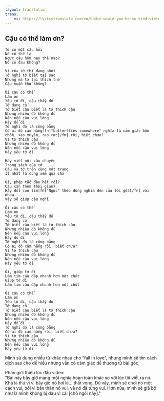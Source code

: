 ```yaml
---
layout: translation
trans:
    vi: https://lyricstranslate.com/en/dodie-would-you-be-so-kind-vietnamese
---
```

## Cậu có thể làm ơn?
```
Tớ có một câu hỏi
Nó có thể lạ
Ngực cậu hôm nay thế nào?
Nó có đau không?

Vì của tớ thì đang nhói
Tớ nghĩ tớ biết tại sao
Nhưng mà tớ lại thích thế
Cậu muốn thử không?

Ôi cậu có thể
Làm ơn
Yêu tớ đi, cậu thấy đó
Tớ đang cố
Tớ biết cậu biết là tớ thích cậu
Nhưng nhiêu đó không đủ
Nên nếu cậu vui lòng
Hãy đổ đi
Tớ nghĩ đó là công bằng
Có ai đó cảm nắng[fn]"butterflies somewhere" nghĩa là cảm giác bồn chồn, xao xuyến, rạo rực[/fn] rồi, biết chưa?
Vì tớ thích cậu
Nhưng nhiêu đó không đủ
Nên nếu cậu vui lòng
Hãy yêu tớ đi

Hãy viết một câu chuyện
Trong sách của tở
Cậu và tớ trên cùng một trang
Ít nhất là cũng xem qua chứ

Ôi, phép tắc đâu hết rồi?
Cậu cần thêm thời gian?
Hãy đổi con tim[fn]"Ngực" theo đúng nghĩa đen của lời gốc[/fn] với nhau
Vậy sẽ giúp cậu nghĩ

Ôi cậu có thể
Làm ơn
Yêu tớ đi, cậu thấy đó
Tớ đang cố
Tớ biết cậu biết là tớ thích cậu
Nhưng nhiêu đó không đủ
Nên nếu cậu vui lòng
Hãy đổ đi
Tớ nghĩ đó là công bằng
Có ai đó cảm nắng rồi, biết chưa?
Vì tớ thích cậu
Nhưng nhiêu đó không đủ
Nên nếu cậu vui lòng
Hãy yêu tớ đi

Ôi, giúp tớ đi
Làm tim cậu đập nhanh hơn một chút
Giúp tớ đi
Làm tim cậu đập nhanh hơn một chút

Ôi cậu có thể
Làm ơn
Yêu tớ đi, cậu thấy đó
Tớ đang cố
Tớ biết cậu biết là tớ thích cậu
Nhưng nhiêu đó không đủ
Nên nếu cậu vui lòng
Hãy đổ đi
Tớ nghĩ đó là công bằng
Có ai đó cảm nắng rồi, biết chưa?
Vì tớ thích cậu
Nhưng nhiêu đó không đủ
Nên nếu cậu vui lòng
Hãy yêu tớ đi
```

<p>Mình sử dụng nhiều từ khác nhau cho "fall in love", nhưng mình sẽ tìm cách dịch sao cho dễ hiểu nhưng vẫn có cảm giác dễ thương từ bài gốc.</p>

<p>Phần giới thiệu lúc đầu video:<br />
"Bài này bây giờ mang một nghĩa hoàn toàn khác so với lúc tôi viết ra nó. Khá là thú vị vì bây giờ nó hơi là... thất vọng. Dù vậy, mình sẽ chơi nó một cách vui, bởi vì bản thân nó vui, và nó đã từng vui. Hơn nữa, mình sẽ giả bộ như là mình không bị đau vì cái [chỗ ngồi này]."</p>
